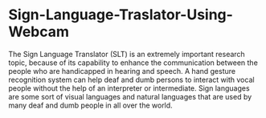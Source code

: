 # Sign-Language-Traslator-Using-Webcam
The Sign Language Translator (SLT) is an extremely important research topic, because of its  capability to enhance the communication between the people who are handicapped in hearing and  speech. A hand gesture recognition system can help deaf and dumb persons to interact with vocal  people without the help of an interpreter or intermediate.  Sign languages are some sort of visual languages and natural languages that are used by many deaf  and dumb people in all over the world.
